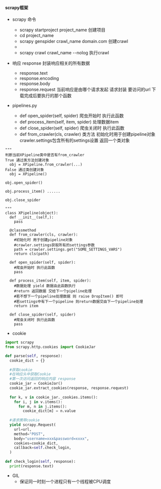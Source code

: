 #### scrapy框架
- scrapy 命令
    - scrapy startproject project_name   创建项目
    - cd project_name
    - scrapy genspider crawl_name domain.com  创建crawl
    - 
    - scrapy crawl crawl_name --nolog    执行crawl
- 响应 response 封装响应相关的所有数据
    - response.text
    - response.encoding
    - response.body
    - response.request 当前响应是由哪个请求发起 请求封装 要访问的url 下载完成后要执行的那个函数

- pipelines.py
    - def open_spider(self, spider)         爬虫开始时 执行此函数
    - def process_item(self, item, spider)  处理数据item
    - def close_spider(self, spider)        爬虫关闭时 执行此函数
    - def from_crawler(cls, crawler)        类方法 初始化时用于创建pipeline对象 crawler.settings包含所有的settings设置 返回一个类对象
```py3
"""
判断当前XPipeline类中是否有from_crawler
True 通过类方法创建对象 
  obj = XPipeline.from_crawler(...)
False 通过类创建对象
  obj = XPipeline()

obj.open_spider()

obj.process_item() ......

obj.close_spider

"""
class XPipeline(object):
  def __init__(self,):
    pass
    
  @classmethod
  def from_crawler(cls, crawler):
    #初始化时 用于创建pipeline对象
    #crawler.settings获取所有的settings参数
    path = crawler.settings.get("SOME_SETTINGS_VARS")
    return cls(path)
  
  def open_spider(self, spider):
    #爬虫开始时 执行此函数
    pass
   
  def process_item(self, item, spider):
    #数据处理 yield 数据由此函数执行
    #return 返回数据 交给下一个pipeline处理
    #若不想下一个pipeline处理数据 则 raise DropItem() 即可 
    #若settings中有下一个pipeline 则return数据交由下一个pipeline处理
    return item
  
  def close_spider(self, spider)
    #爬虫关闭时 执行此函数
    pass
```
- cookie
```python
import scrapy
from scrapy.http.cookies import CookieJar

def parse(self, response):
  cookie_dict = {}
  
  #获取cookie
  #在响应头中获取Cookie
  #第一次访问返回的响应内容 response
  cookie_jar = CookieJar()
  cookie_jar.extract_cookies(response, response.request)
  
  for k, v in cookie_jar._cookies.items():
    for i, j in v.items():
      for m, n in j.items():
        cookie_dict[m] = n.value
  
  #请求携带cookie
  yield scrapy.Request(
    url=url,
    method="POST",
    body="username=xxx&password=xxxx",
    cookies=cookie_dict,
    callback=self.check_login,
  )
  
def check_login(self, response):
  print(response.text)

```




- GIL
    - 保证同一时刻一个进程只有一个线程被CPU调度

    
    
    
    